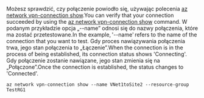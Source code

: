 <span data-ttu-id="3fdef-101">Możesz sprawdzić, czy połączenie powiodło się, używając polecenia [az network vpn-connection show](/cli/azure/network/vpn-connection#show).</span><span class="sxs-lookup"><span data-stu-id="3fdef-101">You can verify that your connection succeeded by using the [az network vpn-connection show](/cli/azure/network/vpn-connection#show) command.</span></span> <span data-ttu-id="3fdef-102">W podanym przykładzie opcja „--name” odnosi się do nazwy połączenia, które ma zostać przetestowane.</span><span class="sxs-lookup"><span data-stu-id="3fdef-102">In the example, '--name' refers to the name of the connection that you want to test.</span></span> <span data-ttu-id="3fdef-103">Gdy proces nawiązywania połączenia trwa, jego stan połączenia to „Łączenie”.</span><span class="sxs-lookup"><span data-stu-id="3fdef-103">When the connection is in the process of being established, its connection status shows 'Connecting'.</span></span> <span data-ttu-id="3fdef-104">Gdy połączenie zostanie nawiązane, jego stan zmienia się na „Połączone”.</span><span class="sxs-lookup"><span data-stu-id="3fdef-104">Once the connection is established, the status changes to 'Connected'.</span></span>

```azurecli
az network vpn-connection show --name VNet1toSite2 --resource-group TestRG1
```

